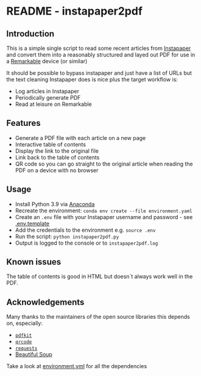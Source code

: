 # README - instapaper2pdf

## Introduction

This is a simple single script to read some recent articles from [Instapaper](https://www.instapaper.com) and convert them into a reasonably structured and layed out PDF for use in a [Remarkable](https://remarkable.com/) device (or similar)

It should be possible to bypass instapaper and just have a list of URLs but the text cleaning Instapaper does is nice plus the target workflow is:

- Log articles in Instapaper
- Periodically generate PDF
- Read at leisure on Remarkable

## Features

- Generate a PDF file with each article on a new page
- Interactive table of contents
- Display the link to the original file
- Link back to the table of contents
- QR code so you can go straight to the original article when reading the PDF on a device with no browser

## Usage

- Install Python 3.9 via [Anaconda](https://www.anaconda.com/products/individual)
- Recreate the environment: `conda env create --file environment.yaml`
- Create an `.env` file with your Instapaper username and password - see [.env.template](./.env.template)
- Add the credentials to the environment e.g. `source .env`
- Run the script: `python instapaper2pdf.py`
- Output is logged to the console or to `instapaper2pdf.log`

## Known issues

The table of contents is good in HTML but doesn´t always work well in the PDF. 

## Acknowledgements

Many thanks to the maintainers of the open source libraries this depends on, especially:

- [`pdfkit`](https://github.com/JazzCore/python-pdfkit)
- [`qrcode`](https://github.com/lincolnloop/python-qrcode)
- [`requests`](https://docs.python-requests.org/en/master/index.html)
- [Beautiful Soup](https://www.crummy.com/software/BeautifulSoup/)

Take a look at [environment.yml](./environment.yml) for all the dependencies